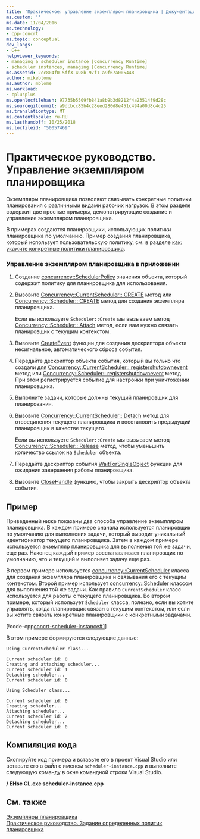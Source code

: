 ```yaml
---
title: 'Практическое: управление экземпляром планировщика | Документация Майкрософт'
ms.custom: ''
ms.date: 11/04/2016
ms.technology:
- cpp-concrt
ms.topic: conceptual
dev_langs:
- C++
helpviewer_keywords:
- managing a scheduler instance [Concurrency Runtime]
- scheduler instances, managing [Concurrency Runtime]
ms.assetid: 2cc804f0-5ff3-498b-97f1-a9f67a005448
author: mikeblome
ms.author: mblome
ms.workload:
- cplusplus
ms.openlocfilehash: 97735b5509fb841a8b9b3d8212f4a23514f9d28c
ms.sourcegitcommit: a9dcbcc85b4c28eed280d8e451c494a00d8c4c25
ms.translationtype: MT
ms.contentlocale: ru-RU
ms.lasthandoff: 10/25/2018
ms.locfileid: "50057469"
---
```

# <a name="how-to-manage-a-scheduler-instance"></a>Практическое руководство. Управление экземпляром планировщика

Экземпляры планировщика позволяют связывать конкретные политики планирования с различными видами рабочих нагрузок. В этом разделе содержит две простые примеры, демонстрирующие создание и управление экземпляром планировщика.

В примерах создаются планировщики, использующих политики планировщика по умолчанию. Пример создания планировщика, который использует пользовательскую политику, см. в разделе [как: укажите конкретные политики планировщика](../../parallel/concrt/how-to-specify-specific-scheduler-policies.md).

### <a name="to-manage-a-scheduler-instance-in-your-application"></a>Управление экземпляром планировщика в приложении

1. Создание [concurrency::SchedulerPolicy](../../parallel/concrt/reference/schedulerpolicy-class.md) значения объекта, который содержит политику для планировщика для использования.

1. Вызовите [Concurrency::CurrentScheduler:: CREATE](reference/currentscheduler-class.md#create) метод или [Concurrency::Scheduler:: CREATE](reference/scheduler-class.md#create) метод для создания экземпляра планировщика.

   Если вы используете `Scheduler::Create` мы вызываем метод [Concurrency::Scheduler:: Attach](reference/scheduler-class.md#attach) метод, если вам нужно связать планировщик с текущим контекстом.

1. Вызовите [CreateEvent](/windows/desktop/api/synchapi/nf-synchapi-createeventa) функции для создания дескриптора объекта несигнальное, автоматического сброса события.

1. Передайте дескриптор объекта события, который вы только что создали для [Concurrency::CurrentScheduler:: registershutdownevent](reference/currentscheduler-class.md#registershutdownevent) метод или [Concurrency::Scheduler:: registershutdownevent](reference/scheduler-class.md#registershutdownevent) метод. При этом регистрируется событие для настройки при уничтожении планировщика.

1. Выполните задачи, которые должны текущий планировщик для планирования.

1. Вызовите [Concurrency::CurrentScheduler:: Detach](reference/currentscheduler-class.md#detach) метод для отсоединения текущего планировщика и восстановить предыдущий планировщик в качестве текущего.

   Если вы используете `Scheduler::Create` мы вызываем метод [Concurrency::Scheduler:: Release](reference/scheduler-class.md#release) метод, чтобы уменьшить количество ссылок на `Scheduler` объекта.

1. Передайте дескриптор события [WaitForSingleObject](/windows/desktop/api/synchapi/nf-synchapi-waitforsingleobject) функции для ожидания завершения работы планировщика.

1. Вызовите [CloseHandle](https://msdn.microsoft.com/library/windows/desktop/ms724211) функцию, чтобы закрыть дескриптор объекта события.

## <a name="example"></a>Пример

Приведенный ниже показаны два способа управление экземпляром планировщика. В каждом примере сначала используется планировщик по умолчанию для выполнения задачи, который выводит уникальный идентификатор текущего планировщика. Затем в каждом примере используется экземпляр планировщика для выполнения той же задачи, еще раз. Наконец каждый пример восстанавливает планировщик по умолчанию, что и текущий и выполняет задачу еще раз.

В первом примере используется [concurrency::CurrentScheduler](../../parallel/concrt/reference/currentscheduler-class.md) класса для создания экземпляра планировщика и связывания его с текущим контекстом. Второй пример использует [concurrency::Scheduler](../../parallel/concrt/reference/scheduler-class.md) классом для выполнения той же задачи. Как правило `CurrentScheduler` класс используется для работы с текущего планировщика. Во втором примере, который использует `Scheduler` класса, полезно, если вы хотите управлять, когда планировщик связан с текущим контекстом, или если вы хотите связать конкретные планировщики с конкретными задачами.

[!code-cpp[concrt-scheduler-instance#1](../../parallel/concrt/codesnippet/cpp/how-to-manage-a-scheduler-instance_1.cpp)]

В этом примере формируются следующие данные:

```Output
Using CurrentScheduler class...

Current scheduler id: 0
Creating and attaching scheduler...
Current scheduler id: 1
Detaching scheduler...
Current scheduler id: 0

Using Scheduler class...

Current scheduler id: 0
Creating scheduler...
Attaching scheduler...
Current scheduler id: 2
Detaching scheduler...
Current scheduler id: 0
```

## <a name="compiling-the-code"></a>Компиляция кода

Скопируйте код примера и вставьте его в проект Visual Studio или вставьте его в файл с именем `scheduler-instance.cpp` и выполните следующую команду в окне командной строки Visual Studio.

**/ EHsc CL.exe scheduler-instance.cpp**

## <a name="see-also"></a>См. также

[Экземпляры планировщика](../../parallel/concrt/scheduler-instances.md)<br/>
[Практическое руководство. Задание определенных политик планировщика](../../parallel/concrt/how-to-specify-specific-scheduler-policies.md)

